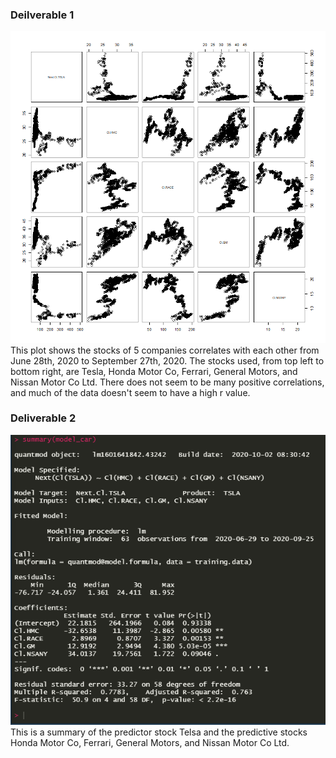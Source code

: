### Deilverable 1
![](5plot.jpeg)
This plot shows the stocks of 5 companies correlates with each other from June 28th, 2020 to September 27th, 2020. The stocks used, from top left to bottom right, are Tesla, Honda Motor Co, Ferrari, General Motors, and Nissan Motor Co Ltd.
There does not seem to be many positive correlations, and much of the data doesn't seem to have a high r value. 

### Deliverable 2
![](sum1.jpeg)
This is a summary of the predictor stock Telsa and the predictive stocks Honda Motor Co, Ferrari, General Motors, and Nissan Motor Co Ltd.
